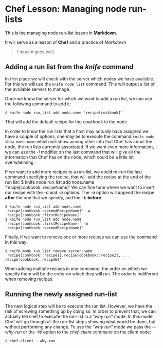 Chef Lesson: Managing node run-lists
===================================
This is the managing node run-list lesson in **Markdown**.

It will serve as a lesson of __Chef__ and a practice of _Markdown_
> I hope it goes well.

Adding a run list from the _knife_ command
------------------------------------------
In first place we will check with the server which nodes we have available. For this we will use the `knife node list` command. This will output a list of the available servers to manage.

Once we know the server for which we want to add a run list, we can use the following command to add it:

    $ knife node run_list add node.name 'recipe[cookbook]'
    
That will add the default recipe for the _cookbook_ to the node.

In order to know the run lists that a host may actually have assigned we have a couple of options, one may be to execute the command `knife node show node.name` which will show among other info that Chef has about the node, the run lists currently associated. If we want even more information, we can use the *-l* modifier on the last command that will give all the information that Chef has on the node, which could be a little bit overwhelming.

If we want to add more recipes to a run-list, we could re-run the last command specifying the recipe, that will add the recipe at the end of the run list:
    $ knife node run_list add node.name 'recipe[cookbook::recipeName]'
We can fine tune where we want to insert our recipe with the _-a_ and _-b_ options. The _-a_ option will append the recipe **after** the one that we specify, and the _-b_ **before**.

    $ knife node run_list add node.name 'recipe[cookbook::secondRecipeName]' -a 'recipe[cookbook::firstRecipeName]'
    $ knife node run_list add node.name 'recipe[cookbook::firstRecipeName]' -b 'recipe[cookbook::secondRecipeName]'

Finally, if we want to remove one or more recipes we can use the command in this way:

    $ knife mode run_list remove server.name 'recipe[cookbook::recipe1],recipe[cookbook::recipe2], ... recipe[cookbook::recipeN]'

When adding multiple recipes in one command, the order on which we specify them will be the order on which they will run. The order is indifferent when removing recipes.

Running the newly assigned run-list
----------------------------------
The next logical step will be to execute the run list. However, we have the risk of screwing something up by doing so. In order to prevent that, we can actually tell chef to execute the run-list in a _"why run"_ mode. In this mode Chef will go through all the run-list steps showing what would be done, but without performing any change. To use the _"why run"_ mode we pass the _--why-run_ or the _-W_ option to the _chef-client_ command on the client node:

    $ chef-client --why-run 
